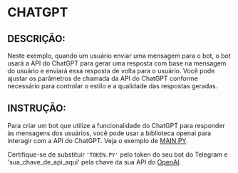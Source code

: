 # CHATGPT
## DESCRIÇÃO:
Neste exemplo, quando um usuário enviar uma mensagem para o bot, o bot usará a API do ChatGPT para gerar uma resposta com base na mensagem do usuário e enviará essa resposta de volta para o usuário. Você pode ajustar os parâmetros de chamada da API do ChatGPT conforme necessário para controlar o estilo e a qualidade das respostas geradas.

## INSTRUÇÃO:
Para criar um bot que utilize a funcionalidade do ChatGPT para responder às mensagens dos usuários, você pode usar a biblioteca openai para interagir com a API do ChatGPT. Veja o exemplo de [MAIN.PY](./CODIGO/MAIN.py).

Certifique-se de substituir `'TOKEN.PY'` pelo token do seu bot do Telegram e 'sua_chave_de_api_aqui' pela chave da sua API do [OpenAI](https://openai.com/).
